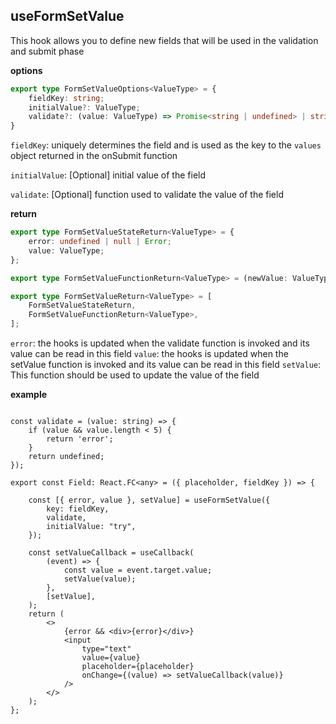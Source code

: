 
## useFormSetValue

This hook allows you to define new fields that will be used in the validation and submit phase

**options**

```ts
export type FormSetValueOptions<ValueType> = {
    fieldKey: string;
    initialValue?: ValueType;
    validate?: (value: ValueType) => Promise<string | undefined> | string | undefined;
}
```

`fieldKey`: uniquely determines the field and is used as the key to the `values` object returned in the onSubmit function 

`initialValue`: [Optional] initial value of the field

`validate`: [Optional] function used to validate the value of the field

**return**


```ts
export type FormSetValueStateReturn<ValueType> = {
    error: undefined | null | Error;
    value: ValueType;
};

export type FormSetValueFunctionReturn<ValueType> = (newValue: ValueType) => void;

export type FormSetValueReturn<ValueType> = [
    FormSetValueStateReturn,
    FormSetValueFunctionReturn<ValueType>,
];
```

`error`: the hooks is updated when the validate function is invoked and its value can be read in this field
`value`: the hooks is updated when the setValue function is invoked and its value can be read in this field
`setValue`: This function should be used to update the value of the field


**example**

```tsx

const validate = (value: string) => {
    if (value && value.length < 5) {
        return 'error';
    }
    return undefined;
});

export const Field: React.FC<any> = ({ placeholder, fieldKey }) => {

    const [{ error, value }, setValue] = useFormSetValue({
        key: fieldKey,
        validate,
        initialValue: "try",
    });

    const setValueCallback = useCallback(
        (event) => {
            const value = event.target.value;
            setValue(value);
        },
        [setValue],
    );
    return (
        <>
            {error && <div>{error}</div>}
            <input
                type="text"
                value={value}
                placeholder={placeholder}
                onChange={(value) => setValueCallback(value)}
            />
        </>
    );
};
```